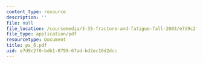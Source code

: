 ```yaml
---
content_type: resource
description: ''
file: null
file_location: /coursemedia/3-35-fracture-and-fatigue-fall-2003/e7d9c2f0bdb1879967adbd2ec10d2dcc_ps_6.pdf
file_type: application/pdf
resourcetype: Document
title: ps_6.pdf
uid: e7d9c2f0-bdb1-8799-67ad-bd2ec10d2dcc
---
```

